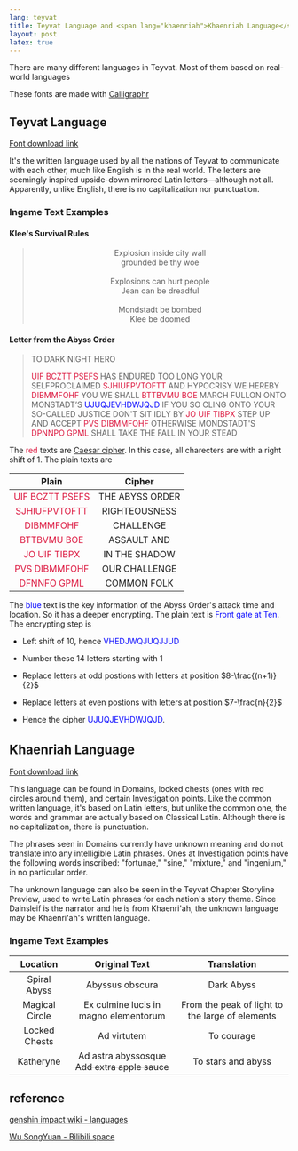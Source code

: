 ```yaml
---
lang: teyvat
title: Teyvat Language and <span lang="khaenriah">Khaenriah Language</span>
layout: post
latex: true
---
```


There are many different languages in Teyvat. Most of them based on real-world languages

These fonts are made with [Calligraphr](https://www.calligraphr.com/)

## Teyvat Language

[Font download link](https://github.com/AzusaTsang/AzusaTsang.github.io/raw/master/Teyvat-Regular.ttf)

It's the written language used by all the nations of Teyvat to communicate with each other, much like English is in the real world. The letters are seemingly inspired upside-down mirrored Latin letters—although not all. Apparently, unlike English, there is no capitalization nor punctuation.

### Ingame Text Examples

#### Klee's Survival Rules

> <p style="text-align: center;">
> Explosion inside city wall <br>
> grounded be thy woe
> <br><br>
> Explosions can hurt people <br> 
>Jean can be dreadful
> <br><br>
> Mondstadt be bombed <br> 
> Klee be doomed
> </p>

#### Letter from the Abyss Order

> TO DARK NIGHT HERO
>
> <span style="color: crimson">UIF BCZTT PSEFS</span> HAS ENDURED TOO LONG YOUR SELFPROCLAIMED <span style="color: crimson">SJHIUFPVTOFTT</span> AND
> HYPOCRISY WE HEREBY <span style="color: crimson">DIBMMFOHF</span> YOU WE SHALL <span style="color: crimson">BTTBVMU BOE</span> MARCH FULLON ONTO MONSTADT’S <span style="color: blue">UJUQJEVHDWJQJD </span>
> IF YOU SO CLING ONTO YOUR SO-CALLED JUSTICE DON'T SIT IDLY BY <span style="color: crimson">JO UIF TIBPX</span> STEP
> UP AND ACCEPT <span style="color: crimson">PVS DIBMMFOHF</span> OTHERWISE MONDSTADT'S <span style="color: crimson">DPNNPO GPML</span> SHALL TAKE THE FALL IN YOUR STEAD

The <span style="color: crimson">red</span> texts are [Caesar cipher](https://en.wikipedia.org/wiki/Caesar_cipher). In this case, all charecters are with a right shift of 1. The plain texts are

<table style="margin-left: auto !important; margin-right: auto !important; ">
  <thead>
    <tr>
      <th style="text-align: center">Plain</th>
      <th style="text-align: center">Cipher</th>
    </tr>
  </thead>
  <tbody>
    <tr>
      <td style="text-align: center; color: crimson">UIF BCZTT PSEFS</td>
      <td style="text-align: center">THE ABYSS ORDER</td>
    </tr>
    <tr>
      <td style="text-align: center; color: crimson">SJHIUFPVTOFTT</td>
      <td style="text-align: center">RIGHTEOUSNESS</td>
    </tr>
    <tr>
      <td style="text-align: center; color: crimson">DIBMMFOHF</td>
      <td style="text-align: center">CHALLENGE</td>
    </tr>
    <tr>
      <td style="text-align: center; color: crimson">BTTBVMU BOE</td>
      <td style="text-align: center">ASSAULT AND</td>
    </tr>
    <tr>
      <td style="text-align: center; color: crimson">JO UIF TIBPX</td>
      <td style="text-align: center">IN THE SHADOW</td>
    </tr>
    <tr>
      <td style="text-align: center; color: crimson">PVS DIBMMFOHF</td>
      <td style="text-align: center">OUR CHALLENGE</td>
    </tr>
    <tr>
      <td style="text-align: center; color: crimson">DFNNFO GPML</td>
      <td style="text-align: center">COMMON FOLK</td>
    </tr>
  </tbody>
</table>
The <span style="color: blue">blue</span> text is the key information of the Abyss Order's attack time and location. So it has a deeper encrypting. The plain text is <span style="color: blue">Front gate at Ten</span>. The encrypting step is

- Left shift of 10, hence <span style="color: blue">VHEDJWQJUQJJUD</span>

- Number these 14 letters starting with 1

- Replace letters at odd postions with letters at position $8-\frac{(n+1)}{2}$

- Replace letters at even postions with letters at position $7-\frac{n}{2}$

- Hence the cipher <span style="color: blue">UJUQJEVHDWJQJD</span>.

<article lang="khaenriah">

<h2 style="font-size: 160%;"> Khaenriah Language </h2>

<a href="https://github.com/AzusaTsang/AzusaTsang.github.io/raw/master/Khaenriah-Regular.ttf">Font download link</a>

</article>

This language can be found in Domains, locked chests (ones with red circles around them), and certain Investigation points. Like the common written language, it's based on Latin letters, but unlike the common one, the words and grammar are actually based on Classical Latin. Although there is no capitalization, there is punctuation.

The phrases seen in Domains currently have unknown meaning and do not translate into any intelligible Latin phrases. Ones at Investigation points have the following words inscribed: "<span lang="khaenriah">fortunae</span>," "<span lang="khaenriah">sine</span>," "<span lang="khaenriah">mixture</span>," and "<span lang="khaenriah">ingenium</span>," in no particular order.

The unknown language can also be seen in the Teyvat Chapter Storyline Preview, used to write Latin phrases for each nation's story theme. Since Dainsleif is the narrator and he is from Khaenri'ah, the unknown language may be Khaenri'ah's written language.

### Ingame Text Examples

| Location | Original Text | Translation |
|:---:|:---:|:---:|
|Spiral Abyss|<span lang="khaenriah">Abyssus obscura</span>|Dark Abyss|
|Magical Circle|<span lang="khaenriah">Ex culmine lucis in magno elementorum</span>|From the peak of light to the large of elements|
|Locked Chests|<span lang="khaenriah">Ad virtutem</span>|To courage|
|Katheryne|<span lang="khaenriah"> Ad astra abyssosque</span><br><del>Add extra apple sauce</del>|To stars and abyss|

## reference

[genshin impact wiki - languages](https://genshin-impact.fandom.com/wiki/Languages)

[Wu SongYuan - Bilibili space](https://space.bilibili.com/25150765)